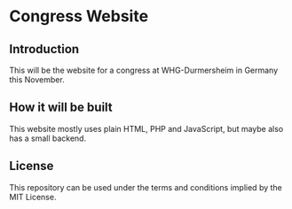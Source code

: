 # Congress Website
## Introduction
This will be the website for a congress at WHG-Durmersheim in Germany this November.
## How it will be built
This website mostly uses plain HTML, PHP and JavaScript, but maybe also has a small backend.
## License
This repository can be used under the terms and conditions implied by the MIT License.
